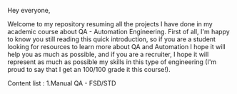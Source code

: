 Hey everyone,

Welcome to my repository resuming all the projects I have done in my academic course about QA - Automation Engineering. First of all, I'm happy to know you still reading this quick introduction, so if you are a student looking for resources to learn more about QA and Automation I hope it will help you as much as possible, and if you are a recruiter, I hope it will represent as much as possible my skills in this type of engineering (I'm proud to say that I get an 100/100 grade it this course!).

Content list :
1.Manual QA - FSD/STD